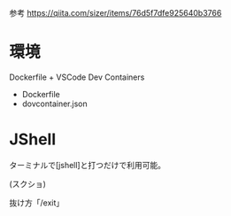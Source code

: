 参考
https://qiita.com/sizer/items/76d5f7dfe925640b3766

# 環境
Dockerfile + VSCode Dev Containers

- Dockerfile
- dovcontainer.json

# JShell
ターミナルで[jshell]と打つだけで利用可能。

(スクショ)

抜け方「/exit」


